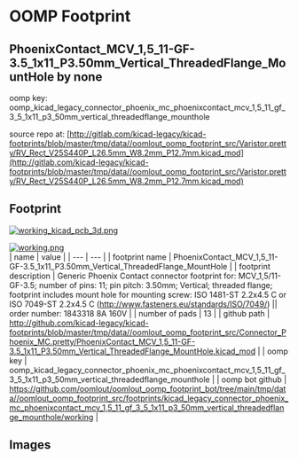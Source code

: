 # OOMP Footprint  
## PhoenixContact_MCV_1,5_11-GF-3.5_1x11_P3.50mm_Vertical_ThreadedFlange_MountHole  by none  
  
oomp key: oomp_kicad_legacy_connector_phoenix_mc_phoenixcontact_mcv_1,5_11_gf_3_5_1x11_p3_50mm_vertical_threadedflange_mounthole  
  
source repo at: [http://gitlab.com/kicad-legacy/kicad-footprints/blob/master/tmp/data//oomlout_oomp_footprint_src/Varistor.pretty/RV_Rect_V25S440P_L26.5mm_W8.2mm_P12.7mm.kicad_mod](http://gitlab.com/kicad-legacy/kicad-footprints/blob/master/tmp/data//oomlout_oomp_footprint_src/Varistor.pretty/RV_Rect_V25S440P_L26.5mm_W8.2mm_P12.7mm.kicad_mod)  
## Footprint  
  
[![working_kicad_pcb_3d.png](working_kicad_pcb_3d_600.png)](working_kicad_pcb_3d.png)  
  
[![working.png](working_600.png)](working.png)  
| name | value | 
| --- | --- | 
| footprint name | PhoenixContact_MCV_1,5_11-GF-3.5_1x11_P3.50mm_Vertical_ThreadedFlange_MountHole | 
| footprint description | Generic Phoenix Contact connector footprint for: MCV_1,5/11-GF-3.5; number of pins: 11; pin pitch: 3.50mm; Vertical; threaded flange; footprint includes mount hole for mounting screw: ISO 1481-ST 2.2x4.5 C or ISO 7049-ST 2.2x4.5 C (http://www.fasteners.eu/standards/ISO/7049/) || order number: 1843318 8A 160V | 
| number of pads | 13 | 
| github path | http://github.com/kicad-legacy/kicad-footprints/blob/master/tmp/data//oomlout_oomp_footprint_src/Connector_Phoenix_MC.pretty/PhoenixContact_MCV_1,5_11-GF-3.5_1x11_P3.50mm_Vertical_ThreadedFlange_MountHole.kicad_mod | 
| oomp key | oomp_kicad_legacy_connector_phoenix_mc_phoenixcontact_mcv_1,5_11_gf_3_5_1x11_p3_50mm_vertical_threadedflange_mounthole | 
| oomp bot github | https://github.com/oomlout/oomlout_oomp_footprint_bot/tree/main/tmp/data//oomlout_oomp_footprint_src/footprints/kicad_legacy_connector_phoenix_mc_phoenixcontact_mcv_1,5_11_gf_3_5_1x11_p3_50mm_vertical_threadedflange_mounthole/working | 
## Images  

